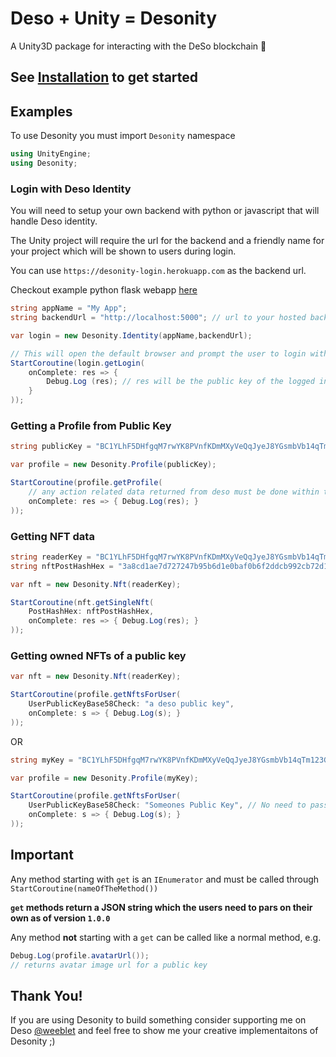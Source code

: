 # Deso + Unity = Desonity

A Unity3D package for interacting with the DeSo blockchain 💎

## See [Installation](Installation/install.md) to get started

## Examples

To use Desonity you must import `Desonity` namespace

```cs
using UnityEngine;
using Desonity;
```

### Login with Deso Identity

You will need to setup your own backend with python or javascript that will handle Deso identity.

The Unity project will require the url for the backend and a friendly name for your project which will be shown to users during login.

You can use `https://desonity-login.herokuapp.com` as the backend url.

Checkout example python flask webapp [here](Login%20Backend%20Flask)

```cs
string appName = "My App";
string backendUrl = "http://localhost:5000"; // url to your hosted backend or localhost

var login = new Desonity.Identity(appName,backendUrl);

// This will open the default browser and prompt the user to login with level 2 access
StartCoroutine(login.getLogin(
    onComplete: res => {
        Debug.Log (res); // res will be the public key of the logged in account
    }
));
```

### Getting a Profile from Public Key

```cs
string publicKey = "BC1YLhF5DHfgqM7rwYK8PVnfKDmMXyVeQqJyeJ8YGsmbVb14qTm123G";

var profile = new Desonity.Profile(publicKey);

StartCoroutine(profile.getProfile(
    // any action related data returned from deso must be done within this block of code
    onComplete: res => { Debug.Log(res); }
));
```

### Getting NFT data

```cs
string readerKey = "BC1YLhF5DHfgqM7rwYK8PVnfKDmMXyVeQqJyeJ8YGsmbVb14qTm123G";
string nftPostHashHex = "3a8cd1ae7d727247b95b6d1e0baf0b6f2ddcb992cb72d113548a3e504b707526";

var nft = new Desonity.Nft(readerKey);

StartCoroutine(nft.getSingleNft(
    PostHashHex: nftPostHashHex,
    onComplete: res => { Debug.Log(res); }
));
```

### Getting owned NFTs of a public key

```cs
var nft = new Desonity.Nft(readerKey);

StartCoroutine(profile.getNftsForUser(
    UserPublicKeyBase58Check: "a deso public key",
    onComplete: s => { Debug.Log(s); }
));
```

OR

```cs
string myKey = "BC1YLhF5DHfgqM7rwYK8PVnfKDmMXyVeQqJyeJ8YGsmbVb14qTm123G";

var profile = new Desonity.Profile(myKey);

StartCoroutine(profile.getNftsForUser(
    UserPublicKeyBase58Check: "Someones Public Key", // No need to pass this If you want NFTs for `myKey` 
    onComplete: s => { Debug.Log(s); }
));
```

## Important

Any method starting with `get` is an `IEnumerator` and must be called through `StartCoroutine(nameOfTheMethod())`

**`get` methods return a JSON string which the users need to pars on their own as of version `1.0.0`**

Any method **not** starting with a `get` can be called like a normal method, e.g.

```cs
Debug.Log(profile.avatarUrl());
// returns avatar image url for a public key
```

## Thank You!

If you are using Desonity to build something consider supporting me on Deso [@weeblet](https://diamondapp.com/u/weeblet) and feel free to show me your creative implementaitons of Desonity ;)
